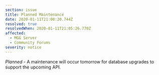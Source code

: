 ```yaml
---
section: issue
title: Planned Maintenance
date: 2020-01-11T21:00:20.744Z
resolved: true
resolvedWhen: 2020-01-11T21:05:26.770Z
affected:
  - MGG Server
  - Community Forums
severity: notice
---
```

*Planned* - A maintenance will occur tomorrow for database upgrades to support the upcoming API.

